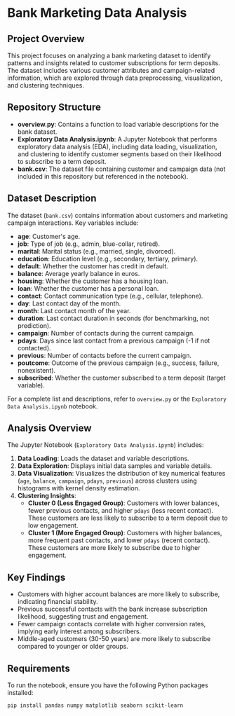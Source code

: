 # Bank Marketing Data Analysis

## Project Overview
This project focuses on analyzing a bank marketing dataset to identify patterns and insights related to customer subscriptions for term deposits. The dataset includes various customer attributes and campaign-related information, which are explored through data preprocessing, visualization, and clustering techniques.

## Repository Structure
- **overview.py**: Contains a function to load variable descriptions for the bank dataset.
- **Exploratory Data Analysis.ipynb**: A Jupyter Notebook that performs exploratory data analysis (EDA), including data loading, visualization, and clustering to identify customer segments based on their likelihood to subscribe to a term deposit.
- **bank.csv**: The dataset file containing customer and campaign data (not included in this repository but referenced in the notebook).

## Dataset Description
The dataset (`bank.csv`) contains information about customers and marketing campaign interactions. Key variables include:
- **age**: Customer's age.
- **job**: Type of job (e.g., admin, blue-collar, retired).
- **marital**: Marital status (e.g., married, single, divorced).
- **education**: Education level (e.g., secondary, tertiary, primary).
- **default**: Whether the customer has credit in default.
- **balance**: Average yearly balance in euros.
- **housing**: Whether the customer has a housing loan.
- **loan**: Whether the customer has a personal loan.
- **contact**: Contact communication type (e.g., cellular, telephone).
- **day**: Last contact day of the month.
- **month**: Last contact month of the year.
- **duration**: Last contact duration in seconds (for benchmarking, not prediction).
- **campaign**: Number of contacts during the current campaign.
- **pdays**: Days since last contact from a previous campaign (-1 if not contacted).
- **previous**: Number of contacts before the current campaign.
- **poutcome**: Outcome of the previous campaign (e.g., success, failure, nonexistent).
- **subscribed**: Whether the customer subscribed to a term deposit (target variable).

For a complete list and descriptions, refer to `overview.py` or the `Exploratory Data Analysis.ipynb` notebook.

## Analysis Overview
The Jupyter Notebook (`Exploratory Data Analysis.ipynb`) includes:
1. **Data Loading**: Loads the dataset and variable descriptions.
2. **Data Exploration**: Displays initial data samples and variable details.
3. **Data Visualization**: Visualizes the distribution of key numerical features (`age`, `balance`, `campaign`, `pdays`, `previous`) across clusters using histograms with kernel density estimation.
4. **Clustering Insights**:
   - **Cluster 0 (Less Engaged Group)**: Customers with lower balances, fewer previous contacts, and higher `pdays` (less recent contact). These customers are less likely to subscribe to a term deposit due to low engagement.
   - **Cluster 1 (More Engaged Group)**: Customers with higher balances, more frequent past contacts, and lower `pdays` (recent contact). These customers are more likely to subscribe due to higher engagement.

## Key Findings
- Customers with higher account balances are more likely to subscribe, indicating financial stability.
- Previous successful contacts with the bank increase subscription likelihood, suggesting trust and engagement.
- Fewer campaign contacts correlate with higher conversion rates, implying early interest among subscribers.
- Middle-aged customers (30-50 years) are more likely to subscribe compared to younger or older groups.

## Requirements
To run the notebook, ensure you have the following Python packages installed:
```bash
pip install pandas numpy matplotlib seaborn scikit-learn
